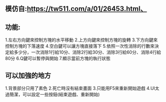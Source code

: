 ## 模仿自:https://tw511.com/a/01/26453.html、
## 功能:
1.左右方向鍵來控制方塊的水平移動
2.上方向鍵來控制方塊的旋轉
3.下方向鍵來控制方塊的下落速度
4.空白鍵可以讓方塊直接落下
5.依照一次性消除的行數來決定給多少分，一次消除1行給10分、消除2行給30分、消除3行給60分、消除4行給80分
6.Q鍵可以暫停與開始
7.顯示當前方塊的執行狀態
## 可以加強的地方
1.背景部分只用了素色
2.死亡時沒有結束畫面
3.只能用F5來重新開始遊戲
4.UI太過簡潔，可以設定一些按鈕(結束遊戲、重新開始)